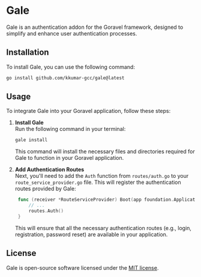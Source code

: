 # Gale

Gale is an authentication addon for the Goravel framework, designed to simplify and enhance user authentication processes.

## Installation

To install Gale, you can use the following command:

```bash
go install github.com/kkumar-gcc/gale@latest
```

## Usage

To integrate Gale into your Goravel application, follow these steps:

1. **Install Gale**\
   Run the following command in your terminal:
    ```bash
    gale install
    ```
   This command will install the necessary files and directories required for Gale to function in your Goravel application.
   
2. **Add Authentication Routes**\
   Next, you'll need to add the `Auth` function from `routes/auth.go` to your `route_service_provider.go` file. This will register the authentication routes provided by Gale:
   ```go
    func (receiver *RouteServiceProvider) Boot(app foundation.Application) {
        // ...
        routes.Auth()
    }
    ```
   This will ensure that all the necessary authentication routes (e.g., login, registration, password reset) are available in your application.

## License

Gale is open-source software licensed under the [MIT license](LICENSE).
